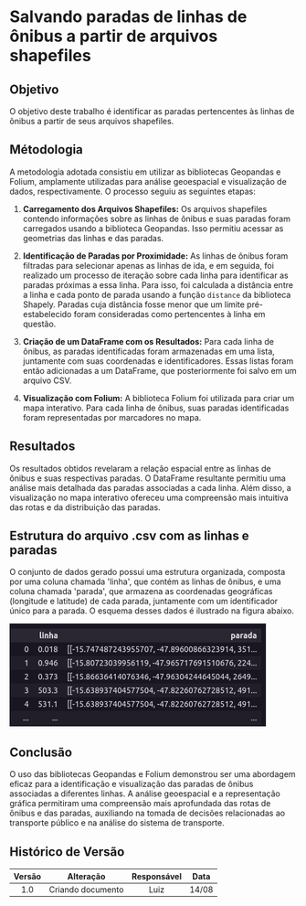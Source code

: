# Salvando paradas de linhas de ônibus a partir de arquivos shapefiles

## Objetivo

O objetivo deste trabalho é identificar as paradas pertencentes às linhas de ônibus a partir de seus arquivos shapefiles.

## Métodologia

A metodologia adotada consistiu em utilizar as bibliotecas Geopandas e Folium, amplamente utilizadas para análise geoespacial e visualização de dados, respectivamente. O processo seguiu as seguintes etapas:

1. **Carregamento dos Arquivos Shapefiles:** Os arquivos shapefiles contendo informações sobre as linhas de ônibus e suas paradas foram carregados usando a biblioteca Geopandas. Isso permitiu acessar as geometrias das linhas e das paradas.

2. **Identificação de Paradas por Proximidade:** As linhas de ônibus foram filtradas para selecionar apenas as linhas de ida, e em seguida, foi realizado um processo de iteração sobre cada linha para identificar as paradas próximas a essa linha. Para isso, foi calculada a distância entre a linha e cada ponto de parada usando a função `distance` da biblioteca Shapely. Paradas cuja distância fosse menor que um limite pré-estabelecido foram consideradas como pertencentes à linha em questão.

3. **Criação de um DataFrame com os Resultados:** Para cada linha de ônibus, as paradas identificadas foram armazenadas em uma lista, juntamente com suas coordenadas e identificadores. Essas listas foram então adicionadas a um DataFrame, que posteriormente foi salvo em um arquivo CSV.

4. **Visualização com Folium:** A biblioteca Folium foi utilizada para criar um mapa interativo. Para cada linha de ônibus, suas paradas identificadas foram representadas por marcadores no mapa.

## Resultados

Os resultados obtidos revelaram a relação espacial entre as linhas de ônibus e suas respectivas paradas. O DataFrame resultante permitiu uma análise mais detalhada das paradas associadas a cada linha. Além disso, a visualização no mapa interativo ofereceu uma compreensão mais intuitiva das rotas e da distribuição das paradas.

## Estrutura do arquivo .csv com as linhas e paradas

O conjunto de dados gerado possui uma estrutura organizada, composta por uma coluna chamada 'linha', que contém as linhas de ônibus, e uma coluna chamada 'parada', que armazena as coordenadas geográficas (longitude e latitude) de cada parada, juntamente com um identificador único para a parada. O esquema desses dados é ilustrado na figura abaixo.

![FigParadasDatagrame](./assets/datasetParadas.png)

## Conclusão

O uso das bibliotecas Geopandas e Folium demonstrou ser uma abordagem eficaz para a identificação e visualização das paradas de ônibus associadas a diferentes linhas. A análise geoespacial e a representação gráfica permitiram uma compreensão mais aprofundada das rotas de ônibus e das paradas, auxiliando na tomada de decisões relacionadas ao transporte público e na análise do sistema de transporte.

## Histórico de Versão

| Versão |     Alteração     | Responsável | Data    |
| :----: | :---------------: | :----------: | :-----: |
|  1.0   | Criando documento | Luiz       |  14/08 |

